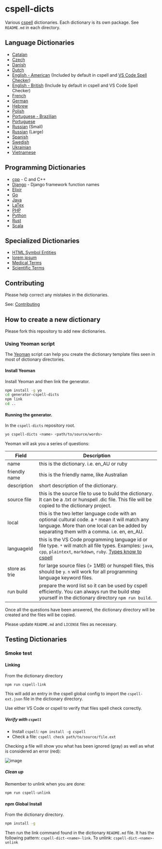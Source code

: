 # cspell-dicts

Various [cspell](https://github.com/Jason3S/cspell) dictionaries. Each dictionary is its own package. See `README.md` in each directory.

## Language Dictionaries

- [Catalan](packages/ca)
- [Czech](packages/cs_CZ)
- [Danish](packages/da_DK)
- [Dutch](packages/nl_NL)
- [English - American](packages/en_US) (Included by default in cspell and [VS Code Spell Checker](https://github.com/Jason-Rev/vscode-spell-checker))
- [English - British](packages/en_GB) (Include by default in cspell and VS Code Spell Checker)
- [French](packages/fr_FR)
- [German](packages/de_DE)
- [Hebrew](packages/he)
- [Polish](packages/pl_PL)
- [Portuguese - Brazilian](packages/pt_BR)
- [Portuguese](packages/pt_PT)
- [Russian](packages/ru_RU) (Small)
- [Russian](packages/russian) (Large)
- [Spanish](packages/es_ES)
- [Swedish](packages/sv)
- [Ukrainian](packages/uk_UA)
- [Vietnamese](packages/vi_VN)

## Programming Dictionaries

- [cpp](packages/cpp) - C and C++
- [Django](packages/django) - Django framework function names
- [Elixir](packages/elixir)
- [Go](packages/golang)
- [Java](packages/java)
- [LaTex](packages/latex)
- [PHP](packages/php)
- [Python](packages/python)
- [Rust](packages/rust)
- [Scala](packages/scala)

## Specialized Dictionaries

- [HTML Symbol Entities](packages/html-symbol-entities)
- [lorem ipsum](packages/lorem-ipsum)
- [Medical Terms](packages/medicalterms)
- [Scientific Terms](packages/scientific_terms_US)

## Contributing

Please help correct any mistakes in the dictionaries.

See: [Contributing](CONTRIBUTING.md)

## How to create a new dictionary

Please fork this repository to add new dictionaries.

### Using Yeoman script

The [Yeoman](http://yeoman.io/) script can help you create the dictionary template files seen in most of dictionary directories.

#### Install Yeoman

Install Yeoman and then link the generator.

```sh
npm install -g yo
cd generator-cspell-dicts
npm link
cd ..
```

#### Running the generator.

In the `cspell-dicts` repository root.

```sh
yo cspell-dicts <name> <path/to/source/words>
```

Yeoman will ask you a series of questions:

Field | Description
---------|------------
name | this is the dictionary. i.e. en_AU or ruby
friendly name | this is the friendly name, like Australian
description | short description of the dictionary.
source file | this is the source file to use to build the dictionary. It can be a .txt or hunspell .dic file. This file will be copied to the dictionary project.
local | this is the two letter language code with an optional cultural code. a `*` mean it will match any language. More than one local can be added by separating them with a comma. i.e. en, en_AU.
languageId | this is the VS Code programming language id or file type. `*` will match all file types. Examples: `java`, `cpp`, `plaintext`, `markdown`, `ruby`. [Types know to cspell](https://github.com/Jason3S/cspell/blob/master/src/LanguageIds.ts)
store as trie | for large source files (> 1MB) or hunspell files, this should be `y`. `n` will work for all programming language keyword files.
run build | prepare the word list so it can be used by cspell efficiently. You can always run the build step yourself in the dictionary directory `npm run build`.

Once all the questions have been answered, the dictionary directory will be created and the files will be copied.

Please update `README.md` and `LICENSE` files as necessary.


## Testing Dictionaries

### Smoke test

#### Linking

From the dictionary directory

```sh
npm run cspell-link
```

This will add an entry in the cspell global config to import the `cspell-ext.json` file in the dictionary directory.

Use either VS Code or cspell to verify that files spell check correctly.

##### Verify with `cspell`

* Install `cspell`: `npm install -g cspell`
* Check a file: `cspell check path/to/source/file.ext`

Checking a file will show you what has been ignored (gray) as well as what is considered an error (red):

![image](https://user-images.githubusercontent.com/3740137/41818772-72e20458-77b5-11e8-8d81-0f836ecf4e62.png)


##### Clean up

Remember to unlink when you are done:

```sh
npm run cspell-unlink
```

#### npm Global Install

From the dictionary directory.

```sh
npm install -g
```

Then run the link command found in the dictionary `README.md` file.
It has the following pattern: `cspell-dict-<name>-link`.
To unlink: `cspell-dict-<name>-unlink`
